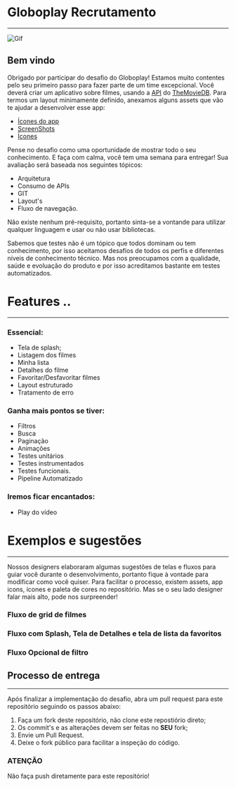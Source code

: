 # Globoplay Recrutamento 

---

![Gif](GIF)

## Bem vindo

Obrigado por participar do desafio do Globoplay! Estamos muito contentes pelo seu primeiro passo para fazer parte de um time excepcional. Você deverá criar um aplicativo sobre filmes, usando a [API](https://developers.themoviedb.org/3/getting-started/introduction) do [TheMovieDB](https://www.themoviedb.org/?language=en).
Para termos um layout minimamente definido, anexamos alguns assets que vão te ajudar a desenvolver esse app:

- [Ícones do app](assets/icons)
- [ScreenShots](assets/screenshots)
- [Ícones](assets/icons)

Pense no desafio como uma oportunidade de mostrar todo o seu conhecimento. E faça com calma, você tem uma semana para entregar! Sua avaliação será baseada nos seguintes tópicos:

- Arquitetura
- Consumo de APIs
- GIT
- Layout's
- Fluxo de navegação.

Não existe nenhum pré-requisito, portanto sinta-se a vontande para utilizar qualquer linguagem e usar ou não usar bibliotecas.

Sabemos que testes não é um tópico que todos dominam ou tem conhecimento, por isso aceitamos desafios de todos os perfis e diferentes níveis de conhecimento técnico. Mas nos preocupamos com a qualidade, saúde e evoluação do produto e por isso acreditamos bastante em testes automatizados.


# Features ..

---

### Essencial:

- Tela de splash;
- Listagem dos filmes
- Minha lista
- Detalhes do filme
- Favoritar/Desfavoritar filmes
- Layout estruturado
- Tratamento de erro



### Ganha mais pontos se tiver:

- Filtros
- Busca
- Paginação
- Animações
- Testes unitários
- Testes instrumentados
- Testes funcionais.
- Pipeline Automatizado


### Iremos ficar encantados:

- Play do vídeo


# Exemplos e sugestões

---

Nossos designers elaboraram algumas sugestões de telas e fluxos para guiar você durante o desenvolvimento, portanto fique à vontade para modificar como você quiser.
Para facilitar o processo, existem assets, app icons, ícones e paleta de cores no repositório. Mas se o seu lado designer falar mais alto, pode nos surpreender!

### Fluxo de grid de filmes


### Fluxo com Splash, Tela de Detalhes e tela de lista da favoritos


### Fluxo Opcional de filtro


## **Processo de entrega**

---

Após finalizar a implementação do desafio, abra um pull request para este repositório seguindo os passos abaixo:

1. Faça um fork deste repositório, não clone este repostiório direto;
2. Os commit's e as alterações devem ser feitas no **SEU** fork;
3. Envie um Pull Request.
4. Deixe o fork público para facilitar a inspeção do código.

### **ATENÇÃO**

Não faça push diretamente para este repositório!
